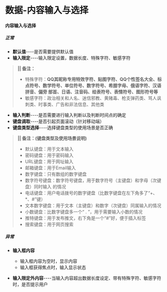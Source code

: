 # 数据-内容输入与选择

#### 内容输入与选择

##### 正常

- **默认值**----是否需要提供默认值
- **输入限定**----输入限定设置，数据长度、特殊字符、敏感字符

> **||   备注：**
>
> - 特殊字符：**QQ其昵称专用特效字符、贴图字符、QQ个性签名大全、标点符号、数学符号、单位符号、数字符号、希腊字母、俄语字符、汉语拼音、偏旁  部首、日语、注音码、绘表符号、表情符号、图形符号等**
> - 敏感字符：政治相关和人名、迷信邪教、黄赌毒、枪支弹药类、骂人讽刺类、时事类、广告和非法信息、其他类﻿

- **输入判断**----是否需要进行输入判断以及判断时间点的确定
- **键盘调取**----是否引起页面滚动（针对移动端）
- **键盘类型选择**----选择键盘类型的使用场景是否正确

> **||   备注：(键盘类型及使用场景说明)**
>
> - 默认键盘：用于文本输入
> - 密码键盘：用于密码输入
> - URL键盘：用于网址输入
> - 邮箱键盘：用于Email输入
> - 数字键盘：只有数组的数字键盘
> - 数字符号键盘：数字符号键盘，用于数字符号（主键盘）和字母（次键盘）同时输入      的情况
> - 电话键盘：用户电话拨号的数字键盘（比数字键盘在左下角多了“+、*、#”键）
> - 文本数字键盘：用于文本（主键盘）和数字（次键盘）同属输入的情况
> - 小数键盘：比数字键盘多一个“ . ”，用于需要输入小数的情况
> - 推特键盘：用于发布推文，右下角是一个“#”好，便于插入标签
> - 搜索键盘：用于网页搜索﻿

##### 异常

- **输入框内容**
  - 输入框内容为空时，显示内容
  - 输入框获得焦点时，输入显示状态

- **输入限定外内容**----当输入内容超出数据长度设定、带有特殊字符、敏感字符时，是否提示用户

